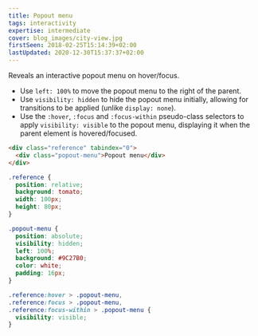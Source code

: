 ```yaml
---
title: Popout menu
tags: interactivity
expertise: intermediate
cover: blog_images/city-view.jpg
firstSeen: 2018-02-25T15:14:39+02:00
lastUpdated: 2020-12-30T15:37:37+02:00
---
```


Reveals an interactive popout menu on hover/focus.

- Use `left: 100%` to move the popout menu to the right of the parent.
- Use `visibility: hidden` to hide the popout menu initially, allowing for transitions to be applied (unlike `display: none`).
- Use the `:hover`, `:focus` and `:focus-within` pseudo-class selectors to apply `visibility: visible` to the popout menu, displaying it when the parent element is hovered/focused.

```html
<div class="reference" tabindex="0">
  <div class="popout-menu">Popout menu</div>
</div>
```

```css
.reference {
  position: relative;
  background: tomato;
  width: 100px;
  height: 80px;
}

.popout-menu {
  position: absolute;
  visibility: hidden;
  left: 100%;
  background: #9C27B0;
  color: white;
  padding: 16px;
}

.reference:hover > .popout-menu,
.reference:focus > .popout-menu,
.reference:focus-within > .popout-menu {
  visibility: visible;
}
```

